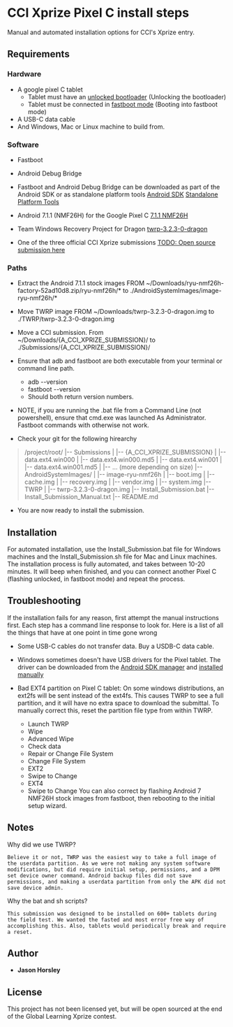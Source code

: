 # CCI Xprize Pixel C install steps

Manual and automated installation options for CCI's Xprize entry.

## Requirements

### Hardware

* A google pixel C tablet
	* Tablet must have an [unlocked bootloader](https://source.android.com/setup/build/running) (Unlocking the bootloader)
	* Tablet must be connected in [fastboot mode](https://source.android.com/setup/build/running) (Booting into fastboot mode)
* A USB-C data cable
* And Windows, Mac or Linux machine to build from.

### Software

* Fastboot
* Android Debug Bridge

* Fastboot and Android Debug Bridge can be downloaded as part of the Android SDK or as standalone platform tools
	[Android SDK](https://developer.android.com/studio/)
	[Standalone Platform Tools](https://developer.android.com/studio/releases/platform-tools#download)

* Android 7.1.1 (NMF26H) for the Google Pixel C
	[7.1.1 NMF26H](https://developers.google.com/android/images)

* Team Windows Recovery Project for Dragon
	[twrp-3.2.3-0-dragon](https://dl.twrp.me/dragon/twrp-3.2.3-0-dragon.img.html)


* One of the three official CCI Xprize submissions
	[TODO: Open source submission here]()


### Paths

* Extract the Android 7.1.1 stock images
FROM ~/Downloads/ryu-nmf26h-factory-52ad10d8.zip/ryu-nmf26h/* to ./AndroidSystemImages/image-ryu-nmf26h/*

* Move TWRP image
FROM ~/Downloads/twrp-3.2.3-0-dragon.img to ./TWRP/twrp-3.2.3-0-dragon.img

* Move a CCI submission.
From ~/Downloads/{A_CCI_XPRIZE_SUBMISSION}/ to ./Submissions/{A_CCI_XPRIZE_SUBMISSION}/

* Ensure that adb and fastboot are both executable from your terminal or command line path.
	* adb --version
	* fastboot --version
	- Should both return version numbers.
	
- NOTE, if you are running the .bat file from a Command Line (not powershell), ensure that cmd.exe was launched As Administrator. Fastboot commands with otherwise not work.

* Check your git for the following hirearchy

> 
> /project/root/
> |-- Submissions
> |   |-- {A_CCI_XPRIZE_SUBMISSION}
> |     |-- data.ext4.win000
> |     |-- data.ext4.win000.md5
> |     |-- data.ext4.win001
> |     |-- data.ext4.win001.md5
> |     |-- ... (more depending on size)
> |-- AndroidSystemImages/
> |   |-- image-ryu-nmf26h
> |   	|-- boot.img
> |   	|-- cache.img
> |   	|-- recovery.img
> |   	|-- vendor.img
> |   	|-- system.img
> |-- TWRP
> |   |-- twrp-3.2.3-0-dragon.img
> |-- Install_Submission.bat
> |-- Install_Submission_Manual.txt
> |-- README.md

* You are now ready to install the submission.

## Installation

For automated installation, use the Install_Submission.bat file for Windows machines and the Install_Submission.sh file for Mac and Linux machines. The installation process is fully automated, and takes between 10-20 minutes. It will beep when finished, and you can connect another Pixel C (flashing unlocked, in fastboot mode) and repeat the process.

## Troubleshooting

If the installation fails for any reason, first attempt the manual instructions first. Each step has a command line response to look for. Here is a list of all the things that have at one point in time gone wrong

* Some USB-C cables do not transfer data. Buy a USDB-C data cable.
* Windows sometimes doesn't have USB drivers for the Pixel tablet. The driver can be downloaded from the [Android SDK manager](https://developer.android.com/studio/run/win-usb) and [installed manually](https://developer.android.com/studio/run/oem-usb#InstallingDriver)

* Bad EXT4 partition on Pixel C tablet: 
On some windows distributions, an ext2fs will be sent instead of the ext4fs. This causes TWRP to see a full partition, and it will have no extra space to download the submittal. To manually correct this, reset the partition file type from within TWRP.
	* Launch TWRP
	* Wipe
	* Advanced Wipe
	* Check data
	* Repair or Change File System
	* Change File System
	* EXT2
	* Swipe to Change
	* EXT4
	* Swipe to Change
You can also correct by flashing Android 7 NMF26H stock images from fastboot, then rebooting to the initial setup wizard.

## Notes

Why did we use TWRP? 

	Believe it or not, TWRP was the easiest way to take a full image of the userdata partition. As we were not making any system software modifications, but did require initial setup, permissions, and a DPM set device owner command. Android backup files did not save permissions, and making a userdata partition from only the APK did not save device admin.

Why the bat and sh scripts?

	This submission was designed to be installed on 600+ tablets during the field test. We wanted the fasted and most error free way of accomplishing this. Also, tablets would periodically break and require a reset.

## Author

* **Jason Horsley**

## License

This project has not been licensed yet, but will be open sourced at the end of the Global Learning Xprize contest.
